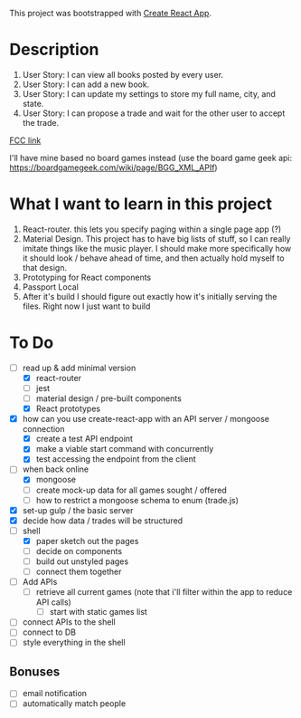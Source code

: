 This project was bootstrapped with [Create React App](https://github.com/facebookincubator/create-react-app).

# Description
1. User Story: I can view all books posted by every user.
2. User Story: I can add a new book.
3. User Story: I can update my settings to store my full name, city, and state.
4. User Story: I can propose a trade and wait for the other user to accept the trade.

[FCC link](https://www.freecodecamp.com/challenges/manage-a-book-trading-club)

I'll have mine based no board games instead (use the board game geek api: https://boardgamegeek.com/wiki/page/BGG_XML_APIf)

# What I want to learn in this project
1. React-router.  this lets you specify paging within a single page app (?)
2. Material Design.  This project has to have big lists of stuff, so I can really imitate things like the music player.  I should make more specifically how it should look / behave ahead of time, and then actually hold myself to that design.
3. Prototyping for React components
4. Passport Local
4. After it's build I should figure out exactly how it's initially serving the files. Right now I just want to build

# To Do
- [ ] read up & add minimal version 
  - [X] react-router
  - [ ] jest
  - [ ] material design / pre-built components
  - [X] React prototypes
- [X] how can you use create-react-app with an API server / mongoose connection
  - [X] create a test API endpoint
  - [X] make a viable start command with concurrently
  - [X] test accessing the endpoint from the client
- [ ] when back online
  - [X] mongoose
  - [ ] create mock-up data for all games sought / offered
  - [ ] how to restrict a mongoose schema to enum (trade.js)
- [X] set-up gulp / the basic server
- [X] decide how data / trades will be structured
- [ ] shell
  - [X] paper sketch out the pages
  - [ ] decide on components 
  - [ ] build out unstyled pages
  - [ ] connect them together
- [ ] Add APIs
  - [ ] retrieve all current games (note that i'll filter within the app to reduce API calls)
    - [ ] start with static games list
- [ ] connect APIs to the shell
- [ ] connect to DB
- [ ] style everything in the shell

## Bonuses
- [ ] email notification
- [ ] automatically match people